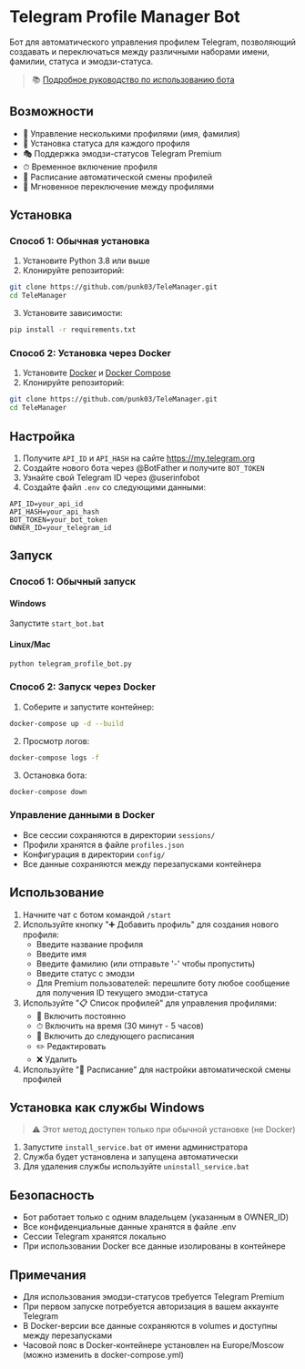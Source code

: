 # Telegram Profile Manager Bot

Бот для автоматического управления профилем Telegram, позволяющий создавать и переключаться между различными наборами имени, фамилии, статуса и эмодзи-статуса.

> 📚 [Подробное руководство по использованию бота](GUIDE.md)

## Возможности

- 👤 Управление несколькими профилями (имя, фамилия)
- 💭 Установка статуса для каждого профиля
- 🎭 Поддержка эмодзи-статусов Telegram Premium
- ⏱ Временное включение профиля
- 📅 Расписание автоматической смены профилей
- 🔄 Мгновенное переключение между профилями

## Установка

### Способ 1: Обычная установка

1. Установите Python 3.8 или выше
2. Клонируйте репозиторий:
```bash
git clone https://github.com/punk03/TeleManager.git
cd TeleManager
```
3. Установите зависимости:
```bash
pip install -r requirements.txt
```

### Способ 2: Установка через Docker

1. Установите [Docker](https://docs.docker.com/get-docker/) и [Docker Compose](https://docs.docker.com/compose/install/)
2. Клонируйте репозиторий:
```bash
git clone https://github.com/punk03/TeleManager.git
cd TeleManager
```

## Настройка

1. Получите `API_ID` и `API_HASH` на сайте https://my.telegram.org
2. Создайте нового бота через @BotFather и получите `BOT_TOKEN`
3. Узнайте свой Telegram ID через @userinfobot
4. Создайте файл `.env` со следующими данными:
```
API_ID=your_api_id
API_HASH=your_api_hash
BOT_TOKEN=your_bot_token
OWNER_ID=your_telegram_id
```

## Запуск

### Способ 1: Обычный запуск

#### Windows
Запустите `start_bot.bat`

#### Linux/Mac
```bash
python telegram_profile_bot.py
```

### Способ 2: Запуск через Docker

1. Соберите и запустите контейнер:
```bash
docker-compose up -d --build
```

2. Просмотр логов:
```bash
docker-compose logs -f
```

3. Остановка бота:
```bash
docker-compose down
```

### Управление данными в Docker

- Все сессии сохраняются в директории `sessions/`
- Профили хранятся в файле `profiles.json`
- Конфигурация в директории `config/`
- Все данные сохраняются между перезапусками контейнера

## Использование

1. Начните чат с ботом командой `/start`
2. Используйте кнопку "➕ Добавить профиль" для создания нового профиля:
   - Введите название профиля
   - Введите имя
   - Введите фамилию (или отправьте '-' чтобы пропустить)
   - Введите статус с эмодзи
   - Для Premium пользователей: перешлите боту любое сообщение для получения ID текущего эмодзи-статуса
3. Используйте "📋 Список профилей" для управления профилями:
   - 🔄 Включить постоянно
   - ⏱ Включить на время (30 минут - 5 часов)
   - 📅 Включить до следующего расписания
   - ✏️ Редактировать
   - ❌ Удалить
4. Используйте "📅 Расписание" для настройки автоматической смены профилей

## Установка как службы Windows

> ⚠️ Этот метод доступен только при обычной установке (не Docker)

1. Запустите `install_service.bat` от имени администратора
2. Служба будет установлена и запущена автоматически
3. Для удаления службы используйте `uninstall_service.bat`

## Безопасность

- Бот работает только с одним владельцем (указанным в OWNER_ID)
- Все конфиденциальные данные хранятся в файле .env
- Сессии Telegram хранятся локально
- При использовании Docker все данные изолированы в контейнере

## Примечания

- Для использования эмодзи-статусов требуется Telegram Premium
- При первом запуске потребуется авторизация в вашем аккаунте Telegram
- В Docker-версии все данные сохраняются в volumes и доступны между перезапусками
- Часовой пояс в Docker-контейнере установлен на Europe/Moscow (можно изменить в docker-compose.yml) 